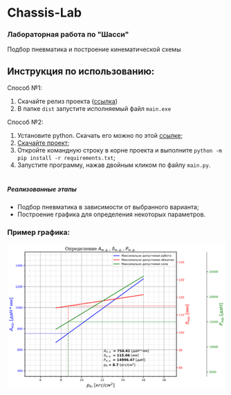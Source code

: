 # Chassis-Lab

### Лабораторная работа по "Шасси"


Подбор пневматика и построение кинематической схемы

## Инструкция по использованию:

Способ №1:
   1. Скачайте релиз проекта ([ссылка](https://github.com/battleoftwok/Chassis-Lab/releases/download/v1.0/v1.0.7z))
   2. В папке `dist` запустите исполняемый файл `main.exe`

Способ №2:
   1. Установите python. Скачать его можно по этой [ссылке](https://www.python.org/downloads/);
   2. [Скачайте проект](https://github.com/battleoftwok/Chassis-Lab/archive/refs/heads/main.zip);
   3. Откройте командную строку в корне проекта и выполните `python -m pip install -r requirements.txt`;
   4. Запустите программу, нажав двойным кликом по файлу `main.py`.

#

##### Реализованные этапы
- Подбор пневматика в зависимости от выбранного варианта;
- Построение графика для определения некоторых параметров.

### Пример графика:
![plot_example.png](plot_example.png)
